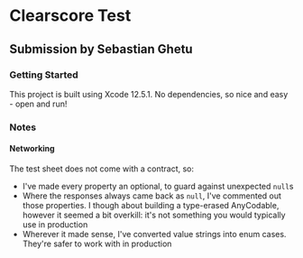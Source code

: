 #  Clearscore Test
##  Submission by Sebastian Ghetu

###  Getting Started
This project is built using Xcode 12.5.1. No dependencies, so nice and easy - open and run!

###  Notes
#### Networking
The test sheet does not come with a contract, so:
 * I've made every property an optional, to guard against unexpected `null`s
 * Where the responses always came back as `null`, I've commented out those properties. I though about building a type-erased AnyCodable, however it seemed a bit overkill: it's not something you would typically use in production
 * Wherever it made sense, I've converted value strings into enum cases. They're safer to work with in production


